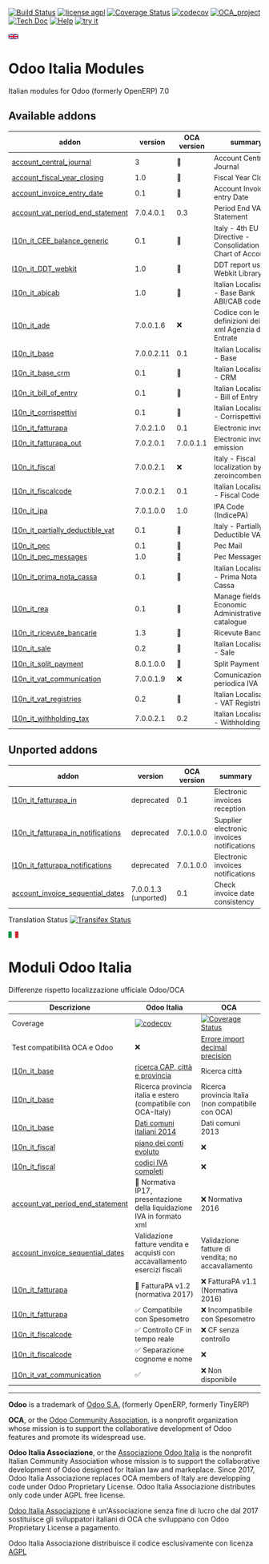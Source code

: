 [![Build Status](https://travis-ci.org/Odoo-Italia-Associazione/l10n-italy.svg?branch=7.0)](https://travis-ci.org/Odoo-Italia-Associazione/l10n-italy)
[![license agpl](https://img.shields.io/badge/licence-AGPL--3-blue.svg)](http://www.gnu.org/licenses/agpl-3.0.html)
[![Coverage Status](https://coveralls.io/repos/github/Odoo-Italia-Associazione/l10n-italy/badge.svg?branch=7.0)](https://coveralls.io/github/Odoo-Italia-Associazione/l10n-italy?branch=7.0)
[![codecov](https://codecov.io/gh/Odoo-Italia-Associazione/l10n-italy/branch/7.0/graph/badge.svg)](https://codecov.io/gh/Odoo-Italia-Associazione/l10n-italy/branch/7.0)
[![OCA_project](http://www.zeroincombenze.it/wp-content/uploads/ci-ct/prd/button-oca-7.svg)](https://github.com/OCA/l10n-italy/tree/7.0)
[![Tech Doc](http://www.zeroincombenze.it/wp-content/uploads/ci-ct/prd/button-docs-7.svg)](http://wiki.zeroincombenze.org/en/Odoo/7.0/dev)
[![Help](http://www.zeroincombenze.it/wp-content/uploads/ci-ct/prd/button-help-7.svg)](http://wiki.zeroincombenze.org/en/Odoo/7.0/man/FI)
[![try it](http://www.zeroincombenze.it/wp-content/uploads/ci-ct/prd/button-try-it-7.svg)](http://erp7.zeroincombenze.it)


[![en](https://github.com/zeroincombenze/grymb/blob/master/flags/en_US.png)](https://www.facebook.com/groups/openerp.italia/)

Odoo Italia Modules
===================

Italian modules for Odoo (formerly OpenERP) 7.0


[//]: # (addons)


Available addons
----------------
addon | version | OCA version | summary
--- | --- | --- | ---
[account_central_journal](account_central_journal/) | 3 | :repeat: | Account Central Journal
[account_fiscal_year_closing](account_fiscal_year_closing/) | 1.0 | :repeat: | Fiscal Year Closing
[account_invoice_entry_date](account_invoice_entry_date/) | 0.1 | :repeat: | Account Invoice entry Date
[account_vat_period_end_statement](account_vat_period_end_statement/) | 7.0.4.0.1 | 0.3 | Period End VAT Statement
[l10n_it_CEE_balance_generic](l10n_it_CEE_balance_generic/) | 0.1 | :repeat: | Italy - 4th EU Directive - Consolidation Chart of Accounts
[l10n_it_DDT_webkit](l10n_it_DDT_webkit/) | 1.0 | :repeat: | DDT report using Webkit Library
[l10n_it_abicab](l10n_it_abicab/) | 1.0 | :repeat: | Italian Localisation - Base Bank ABI/CAB codes
[l10n_it_ade](l10n_it_ade/) | 7.0.0.1.6 | :x: | Codice con le definizioni dei file xml Agenzia delle Entrate
[l10n_it_base](l10n_it_base/) | 7.0.0.2.11 | 0.1 | Italian Localisation - Base
[l10n_it_base_crm](l10n_it_base_crm/) | 0.1 | :repeat: | Italian Localisation - CRM
[l10n_it_bill_of_entry](l10n_it_bill_of_entry/) | 0.1 | :repeat: | Italian Localisation - Bill of Entry
[l10n_it_corrispettivi](l10n_it_corrispettivi/) | 0.1 | :repeat: | Italian Localisation - Corrispettivi
[l10n_it_fatturapa](l10n_it_fatturapa/) | 7.0.2.1.0 | 0.1 | Electronic invoices
[l10n_it_fatturapa_out](l10n_it_fatturapa_out/) | 7.0.2.0.1 | 7.0.0.1.1 | Electronic invoices emission
[l10n_it_fiscal](l10n_it_fiscal/) | 7.0.0.2.1 | :x: | Italy - Fiscal localization by zeroincombenze(R)
[l10n_it_fiscalcode](l10n_it_fiscalcode/) | 7.0.0.2.1 | 0.1 | Italian Localisation - Fiscal Code
[l10n_it_ipa](l10n_it_ipa/) | 7.0.1.0.0 | 1.0 | IPA Code (IndicePA)
[l10n_it_partially_deductible_vat](l10n_it_partially_deductible_vat/) | 0.1 | :repeat: | Italy - Partially Deductible VAT
[l10n_it_pec](l10n_it_pec/) | 0.1 | :repeat: | Pec Mail
[l10n_it_pec_messages](l10n_it_pec_messages/) | 1.0 | :repeat: | Pec Messages
[l10n_it_prima_nota_cassa](l10n_it_prima_nota_cassa/) | 0.1 | :repeat: | Italian Localisation - Prima Nota Cassa
[l10n_it_rea](l10n_it_rea/) | 0.1 | :repeat: | Manage fields for Economic Administrative catalogue
[l10n_it_ricevute_bancarie](l10n_it_ricevute_bancarie/) | 1.3 | :repeat: | Ricevute Bancarie
[l10n_it_sale](l10n_it_sale/) | 0.2 | :repeat: | Italian Localisation - Sale
[l10n_it_split_payment](l10n_it_split_payment/) | 8.0.1.0.0 | :repeat: | Split Payment
[l10n_it_vat_communication](l10n_it_vat_communication/) | 7.0.0.1.9 | :x: | Comunicazione periodica IVA
[l10n_it_vat_registries](l10n_it_vat_registries/) | 0.2 | :repeat: | Italian Localisation - VAT Registries
[l10n_it_withholding_tax](l10n_it_withholding_tax/) | 7.0.0.2.1 | 0.2 | Italian Localisation - Withholding tax


Unported addons
---------------
addon | version | OCA version | summary
--- | --- | --- | ---
[l10n_it_fatturapa_in](__unported__/l10n_it_fatturapa_in/) | deprecated | 0.1 | Electronic invoices reception
[l10n_it_fatturapa_in_notifications](__unported__/l10n_it_fatturapa_in_notifications/) | deprecated | 7.0.1.0.0 | Supplier electronic invoices notifications
[l10n_it_fatturapa_notifications](__unported__/l10n_it_fatturapa_notifications/) | deprecated | 7.0.1.0.0 | Electronic invoices notifications
[account_invoice_sequential_dates](account_invoice_sequential_dates/) | 7.0.0.1.3 (unported) | 0.1 | Check invoice date consistency

[//]: # (end addons)

Translation Status
[![Transifex Status](https://www.transifex.com/projects/p/OCA-l10n-italy-7-0/chart/image_png)](https://www.transifex.com/projects/p/OCA-l10n-italy-7-0)


[![it](https://github.com/zeroincombenze/grymb/blob/master/flags/it_IT.png)](https://www.facebook.com/groups/openerp.italia/)

Moduli Odoo Italia
==================

Differenze rispetto localizzazione ufficiale Odoo/OCA

Descrizione | Odoo Italia | OCA
--- | --- | ---
Coverage |  [![codecov](https://codecov.io/gh/Odoo-Italia-Associazione/l10n-italy/branch/7.0/graph/badge.svg)](https://codecov.io/gh/Odoo-Italia-Associazione/l10n-italy/branch/7.0) | [![Coverage Status](https://coveralls.io/repos/OCA/l10n-italy/badge.svg?branch=7.0)](https://coveralls.io/r/OCA/l10n-italy?branch=7.0)
Test compatibilità OCA e Odoo | :x: | [Errore import decimal precision](https://github.com/OCA/OCB/issues/629)
[l10n_it_base](https://github.com/OCA/l10n-italy/tree/7.0/l10n_it_base) | [ricerca CAP, città e provincia](https://www.zeroincombenze.it/nuova-anagrafica-per-il-software-gestionale/) | Ricerca città
[l10n_it_base](https://github.com/OCA/l10n-italy/tree/7.0/l10n_it_base) | Ricerca provincia italia e estero (compatibile con OCA-Italy) | Ricerca provincia Italia (non compatibile con OCA)
[l10n_it_base](https://github.com/OCA/l10n-italy/tree/7.0/l10n_it_base) | [Dati comuni italiani 2014](http://www.shs-av.com/variazione-denominazione-comuni-italiani-2014/) | Dati comuni 2013
[l10n_it_fiscal](https://github.com/OCA/l10n-italy/tree/7.0/l10n_it_fiscal) | [piano dei conti evoluto](https://www.zeroincombenze.it/il-piano-dei-conti-2/) | :x:
[l10n_it_fiscal](https://github.com/OCA/l10n-italy/tree/7.0/l10n_it_fiscal) | [codici IVA completi](http://wiki.zeroincombenze.org/it/Odoo/7.0/man/codici_IVA) | :x:
[account_vat_period_end_statement](https://github.com/zeroincombenze/l10n-italy/tree/7.0/account_vat_period_end_statement) | :calendar: Normativa IP17,  presentazione della liquidazione IVA in formato xml | :x: Normativa 2016
[account_invoice_sequential_dates](https://github.com/zeroincombenze/l10n-italy/tree/7.0/account_invoice_sequential_dates) | Validazione fatture vendita e acquisti con accavallamento esercizi fiscali | Validazione fatture di vendita; no accavallamento
[l10n_it_fatturapa](l10n_it_fatturapa/)| :calendar: FatturaPA v1.2 (normativa 2017) | :x: FatturaPA v1.1 (Normativa 2016)
[l10n_it_fatturapa](l10n_it_fatturapa/)| :white_check_mark: Compatibile con Spesometro | :x: Incompatibile con Spesometro
[l10n_it_fiscalcode](l10n_it_fiscalcode/)| :white_check_mark: Controllo CF in tempo reale | :x: CF senza controllo
[l10n_it_fiscalcode](l10n_it_fiscalcode/)| :white_check_mark: Separazione cognome e nome | :x:
[l10n_it_vat_communication](l10n_it_vat_communication/) | :white_check_mark: | :x: Non disponibile

[//]: # (copyright)

----

**Odoo** is a trademark of [Odoo S.A.](https://www.odoo.com/) (formerly OpenERP, formerly TinyERP)

**OCA**, or the [Odoo Community Association](http://odoo-community.org/), is a nonprofit organization whose
mission is to support the collaborative development of Odoo features and
promote its widespread use.

**Odoo Italia Associazione**, or the [Associazione Odoo Italia](https://www.odoo-italia.org/)
is the nonprofit Italian Community Association whose mission
is to support the collaborative development of Odoo designed for Italian law and markeplace.
Since 2017, Odoo Italia Associazione replaces OCA members of Italy are developping code under Odoo Proprietary License.
Odoo Italia Associazione distributes only code under AGPL free license.

[Odoo Italia Associazione](https://www.odoo-italia.org/) è un'Associazione senza fine di lucro
che dal 2017 sostituisce gli sviluppatori italiani di OCA che sviluppano
con Odoo Proprietary License a pagamento.

Odoo Italia Associazione distribuisce il codice esclusivamente con licenza [AGPL](http://www.gnu.org/licenses/agpl-3.0.html)

[//]: # (end copyright)

